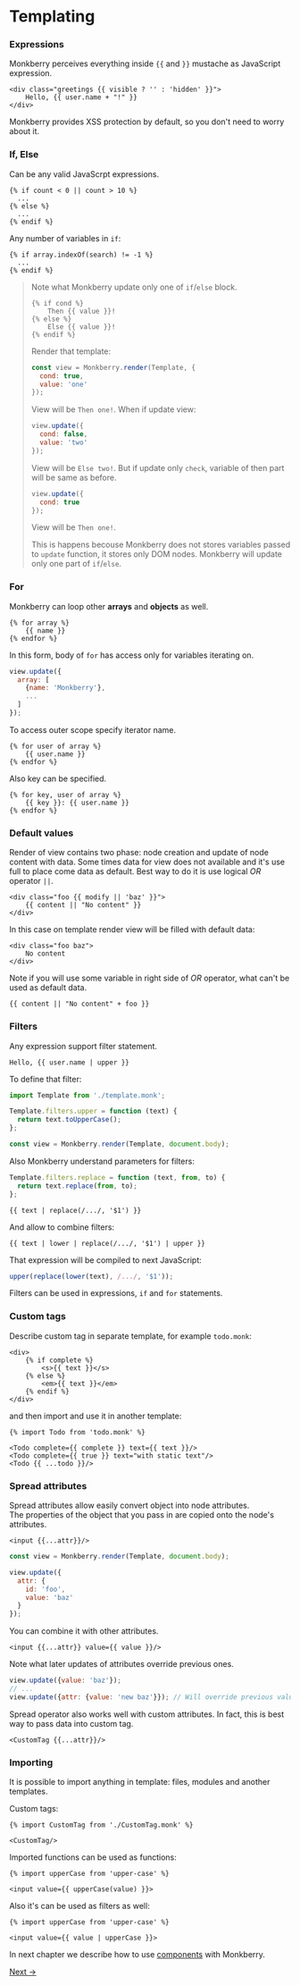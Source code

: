 # Templating

### Expressions

Monkberry perceives everything inside `{{` and `}}` mustache as JavaScript expression.

```twig
<div class="greetings {{ visible ? '' : 'hidden' }}">
    Hello, {{ user.name + "!" }}
</div>
```

Monkberry provides XSS protection by default, so you don't need to worry about it.

### If, Else

Can be any valid JavaScrpt expressions.

```twig
{% if count < 0 || count > 10 %}
  ...
{% else %}
  ...
{% endif %}
```

Any number of variables in `if`:

```twig
{% if array.indexOf(search) != -1 %}
  ...
{% endif %}
```

> Note what Monkberry update only one of `if`/`else` block.
> ```twig
> {% if cond %}
>     Then {{ value }}!
> {% else %}
>     Else {{ value }}!
> {% endif %}
> ```
> Render that template:
> ```js
> const view = Monkberry.render(Template, {
>   cond: true,
>   value: 'one'
> });
> ```
> View will be `Then one!`. When if update view:
> ```js
> view.update({
>   cond: false,
>   value: 'two'
> });
> ```
> View will be `Else two!`. But if update only `check`, variable of then part will be same as before.
> ```js
> view.update({
>   cond: true
> });
> ```
> View will be `Then one!`. 
>
> This is happens becouse Monkberry does not stores variables passed to `update` function, it stores only DOM nodes.
> Monkberry will update only one part of `if`/`else`.

### For

Monkberry can loop other **arrays** and **objects** as well. 

```twig
{% for array %}
    {{ name }}
{% endfor %}
```

In this form, body of `for` has access only for variables iterating on.

```js
view.update({
  array: [
    {name: 'Monkberry'},
    ...
  ]
});
```

To access outer scope specify iterator name.

```twig
{% for user of array %}
    {{ user.name }}
{% endfor %}
```

Also key can be specified.

```twig
{% for key, user of array %}
    {{ key }}: {{ user.name }}
{% endfor %}
```

### Default values

Render of view contains two phase: node creation and update of node content with data.
Some times data for view does not available and it's use full to place come data as default.
Best way to do it is use logical _OR_ operator `||`.

```twig
<div class="foo {{ modify || 'baz' }}">
    {{ content || "No content" }}
</div>
```

In this case on template render view will be filled with default data:

```twig
<div class="foo baz">
    No content
</div>
```

Note if you will use some variable in right side of _OR_ operator, what can't be used as default data.
  
```twig
{{ content || "No content" + foo }}
```


### Filters

Any expression support filter statement.

```twig
Hello, {{ user.name | upper }}
```

To define that filter:
```js
import Template from './template.monk';

Template.filters.upper = function (text) {
  return text.toUpperCase();
};

const view = Monkberry.render(Template, document.body);
```

Also Monkberry understand parameters for filters:

```js
Template.filters.replace = function (text, from, to) {
  return text.replace(from, to);
};
```

```twig
{{ text | replace(/.../, '$1') }}
```

And allow to combine filters:
```twig
{{ text | lower | replace(/.../, '$1') | upper }}
```

That expression will be compiled to next JavaScript:
```js
upper(replace(lower(text), /.../, '$1'));
```

Filters can be used in expressions, `if` and `for` statements.

### Custom tags

Describe custom tag in separate template, for example `todo.monk`:

```twig
<div>
    {% if complete %}
        <s>{{ text }}</s>
    {% else %}
        <em>{{ text }}</em>
    {% endif %}
</div>
```

and then import and use it in another template:

```twig
{% import Todo from 'todo.monk' %}

<Todo complete={{ complete }} text={{ text }}/>
<Todo complete={{ true }} text="with static text"/>
<Todo {{ ...todo }}/>
```

### Spread attributes

Spread attributes allow easily convert object into node attributes.  
The properties of the object that you pass in are copied onto the node's attributes.

```twig
<input {{...attr}}/>
```

```js
const view = Monkberry.render(Template, document.body);

view.update({
  attr: {
    id: 'foo', 
    value: 'baz'
  }
});
```

You can combine it with other attributes.

```twig
<input {{...attr}} value={{ value }}/>
```

Note what later updates of attributes override previous ones.

```js
view.update({value: 'baz'});
// ...
view.update({attr: {value: 'new baz'}}); // Will override previous value.
```

Spread operator also works well with custom attributes. In fact, this is best way to pass data into custom tag. 
 
```twig
<CustomTag {{...attr}}/>
``` 

### Importing

It is possible to import anything in template: files, modules and another templates.
  
Custom tags:  
  
```twig
{% import CustomTag from './CustomTag.monk' %}

<CustomTag/>
```

Imported functions can be used as functions:

```twig
{% import upperCase from 'upper-case' %}

<input value={{ upperCase(value) }}>
```

Also it's can be used as filters as well:

```twig
{% import upperCase from 'upper-case' %}

<input value={{ value | upperCase }}>
```

In next chapter we describe how to use [components](components.md) with Monkberry.

[Next →](components.md)
